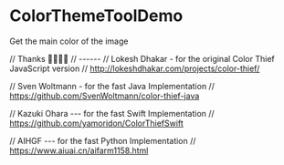 # ColorThemeToolDemo
Get the main color of the image


 //  Thanks  🙏🙏🙏🙏
 //  ------
 //  Lokesh Dhakar - for the original Color Thief JavaScript version
 //  http://lokeshdhakar.com/projects/color-thief/
 
 //  Sven Woltmann - for the fast Java Implementation
 //  https://github.com/SvenWoltmann/color-thief-java
 
 // Kazuki Ohara  --- for the fast Swift Implementation
 // https://github.com/yamoridon/ColorThiefSwift
 
 // AIHGF ---  for the fast Python Implementation
 // https://www.aiuai.cn/aifarm1158.html

